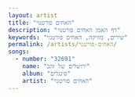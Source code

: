 ```yaml
---
layout: artist
title: "האחים פורטנוי"
description: "דף האמן האחים פורטנוי"
keywords: "שירים, מוזיקה, האחים פורטנוי"
permalink: /artists/האחים-פורטנוי/
songs:
  - number: "32691"
    name: "ירושלים של זהב"
    album: "סינגלים"
    artist: "האחים פורטנוי"
---
```

